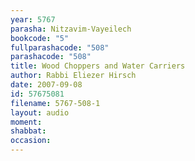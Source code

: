 ```yaml
---
year: 5767
parasha: Nitzavim-Vayeilech
bookcode: "5"
fullparashacode: "508"
parashacode: "508"
title: Wood Choppers and Water Carriers
author: Rabbi Eliezer Hirsch
date: 2007-09-08
id: 57675081
filename: 5767-508-1
layout: audio
moment: 
shabbat: 
occasion: 
---
```

